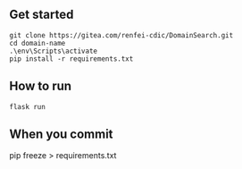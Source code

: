 ## Get started
```
git clone https://gitea.com/renfei-cdic/DomainSearch.git
cd domain-name
.\env\Scripts\activate
pip install -r requirements.txt
```

## How to run
`flask run`

## When you commit
pip freeze > requirements.txt
